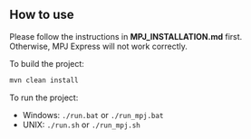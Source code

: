 ## How to use

Please follow the instructions in **MPJ_INSTALLATION.md** first.  
Otherwise, MPJ Express will not work correctly.

To build the project:
```sh
mvn clean install
```

To run the project:
- Windows: `./run.bat` or `./run_mpj.bat`
- UNIX: `./run.sh` or `./run_mpj.sh`

